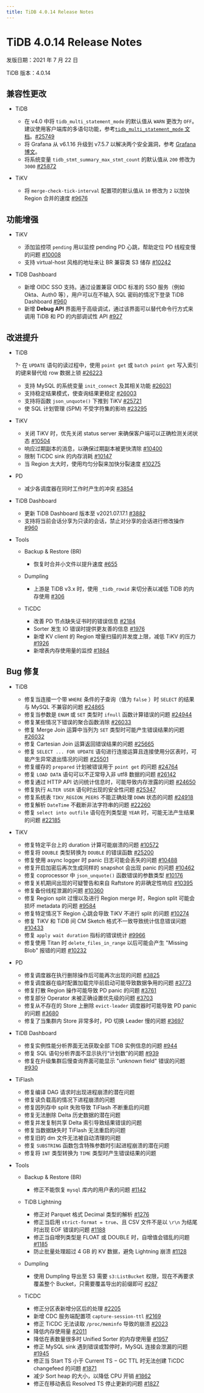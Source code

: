 ```yaml
---
title: TiDB 4.0.14 Release Notes
---
```


# TiDB 4.0.14 Release Notes

发版日期：2021 年 7 月 22 日

TiDB 版本：4.0.14

## 兼容性更改

+ TiDB

    - 在 v4.0 中将 `tidb_multi_statement_mode` 的默认值从 `WARN` 更改为 `OFF`。建议使用客户端库的多语句功能，参考[`tidb_multi_statement_mode` 文档](/system-variables.md#tidb_multi_statement_mode-从-v4011-引入)。[#25749](https://github.com/pingcap/tidb/pull/25749)
    - 将 Grafana 从 v6.1.16 升级到 v7.5.7 以解决两个安全漏洞，参考 [Grafana 博文](https://grafana.com/blog/2020/06/03/grafana-6.7.4-and-7.0.2-released-with-important-security-fix/)。
    - 将系统变量 `tidb_stmt_summary_max_stmt_count` 的默认值从 `200` 修改为 `3000` [#25872](https://github.com/pingcap/tidb/pull/25872)

+ TiKV

    - 将 `merge-check-tick-interval` 配置项的默认值从 `10` 修改为 `2` 以加快 Region 合并的速度 [#9676](https://github.com/tikv/tikv/pull/9676)

## 功能增强

+ TiKV

    - 添加监控项 `pending` 用以监控 pending PD 心跳，帮助定位 PD 线程变慢的问题 [#10008](https://github.com/tikv/tikv/pull/10008)
    - 支持 virtual-host 风格的地址来让 BR 兼容类 S3 储存 [#10242](https://github.com/tikv/tikv/pull/10242)

+ TiDB Dashboard

    - 新增 OIDC SSO 支持。通过设置兼容 OIDC 标准的 SSO 服务（例如 Okta、Auth0 等），用户可以在不输入 SQL 密码的情况下登录 TiDB Dashboard [#960](https://github.com/pingcap/tidb-dashboard/pull/960)
    - 新增 **Debug API** 界面用于高级调试，通过该界面可以替代命令行方式来调用 TiDB 和 PD 的内部调试性 API [#927](https://github.com/pingcap/tidb-dashboard/pull/927)

## 改进提升

+ TiDB

    ?- 在 `UPDATE` 语句的读过程中，使用 `point get` 或 `batch point get` 写入索引的键来替代给 row 数据上锁 [#26223](https://github.com/pingcap/tidb/pull/26223)
    - 支持 MySQL 的系统变量 `init_connect` 及其相关功能 [#26031](https://github.com/pingcap/tidb/pull/26031)
    - 支持稳定结果模式，使查询结果更稳定 [#26003](https://github.com/pingcap/tidb/pull/26003)
    - 支持将函数 `json_unquote()` 下推到 TiKV [#25721](https://github.com/pingcap/tidb/pull/25721)
    - 使 SQL 计划管理 (SPM) 不受字符集的影响 [#23295](https://github.com/pingcap/tidb/pull/23295)

+ TiKV

    - 关闭 TiKV 时，优先关闭 status server 来确保客户端可以正确检测关闭状态 [#10504](https://github.com/tikv/tikv/pull/10504)
    - 响应过期副本的消息，以确保过期副本被更快清除 [#10400](https://github.com/tikv/tikv/pull/10400)
    - 限制 TiCDC sink 的内存消耗 [#10147](https://github.com/tikv/tikv/pull/10147)
    - 当 Region 太大时，使用均匀分裂来加快分裂速度 [#10275](https://github.com/tikv/tikv/pull/10275)

+ PD

    - 减少各调度器在同时工作时产生的冲突 [#3854](https://github.com/tikv/pd/pull/3854)

+ TiDB Dashboard

    - 更新 TiDB Dashboard 版本至 v2021.07.17.1 [#3882](https://github.com/pingcap/pd/pull/3882)
    - 支持将当前会话分享为只读的会话，禁止对分享的会话进行修改操作 [#960](https://github.com/pingcap/tidb-dashboard/pull/960)

+ Tools

    + Backup & Restore (BR)

        - 恢复时合并小文件以提升速度 [#655](https://github.com/pingcap/br/pull/655)

    + Dumpling

        - 上游是 TiDB v3.x 时，使用 `_tidb_rowid` 来切分表以减低 TiDB 的内存使用 [#306](https://github.com/pingcap/dumpling/pull/306)

    + TiCDC

        - 改善 PD 节点缺失证书时的错误信息 [#2184](https://github.com/pingcap/ticdc/pull/2184)
        - Sorter 发生 IO 错误时提供更友善的信息 [#1976](https://github.com/pingcap/ticdc/pull/1976)
        - 新增 KV client 的 Region 增量扫描的并发度上限，减低 TiKV 的压力 [#1926](https://github.com/pingcap/ticdc/pull/1926)
        - 新增表内存使用量的监控 [#1884](https://github.com/pingcap/ticdc/pull/1884)

## Bug 修复

+ TiDB

    - 修复当连接一个带 `WHERE` 条件的子查询（值为 `false` ）时 `SELECT` 的结果与 MySQL 不兼容的问题 [#24865](https://github.com/pingcap/tidb/issues/24865)
    - 修复当参数是 `ENUM` 或 `SET` 类型时 `ifnull` 函数计算错误的问题 [#24944](https://github.com/pingcap/tidb/issues/24944)
    - 修复某些情况下错误的聚合函数消除 [#26033](https://github.com/pingcap/tidb/pull/26033)
    - 修复 Merge Join 运算中当列为 `SET` 类型时可能产生错误结果的问题 [#26032](https://github.com/pingcap/tidb/pull/26032)
    - 修复 Cartesian Join 运算返回错误结果的问题 [#25665](https://github.com/pingcap/tidb/pull/25665)
    - 修复 `SELECT ... FOR UPDATE` 语句进行连接运算且连接使用分区表时，可能产生异常退出情况的问题 [#25501](https://github.com/pingcap/tidb/pull/25501)
    - 修复缓存的 `prepared` 计划被错误用于 `point get` 的问题 [#24764](https://github.com/pingcap/tidb/pull/24764)
    - 修复 `LOAD DATA` 语句可以不正常导入非 utf8 数据的问题 [#26142](https://github.com/pingcap/tidb/pull/26142)
    - 修复通过 HTTP API 访问统计信息时，可能导致内存泄露的问题 [#24650](https://github.com/pingcap/tidb/pull/24650)
    - 修复执行 `ALTER USER` 语句时出现的安全性问题 [#25347](https://github.com/pingcap/tidb/pull/25347)
    - 修复系统表 `TIKV_REGION_PEERS` 不能正确处理 `DOWN` 状态的问题 [#24918](https://github.com/pingcap/tidb/pull/24918)
    - 修复解析 `DateTime` 不截断非法字符串的问题 [#22260](https://github.com/pingcap/tidb/pull/22260)
    - 修复 `select into outfile` 语句在列类型是 `YEAR` 时，可能无法产生结果的问题 [#22185](https://github.com/pingcap/tidb/pull/22185)

+ TiKV

    - 修复特定平台上的 duration 计算可能崩溃的问题 [#10572](https://github.com/tikv/tikv/pull/10572)
    - 修复将 `DOUBLE` 类型转换为 `DOUBLE` 的错误函数 [#25200](https://github.com/pingcap/tidb/issues/25200)
    - 修复使用 async logger 时 panic 日志可能会丢失的问题 [#10488](https://github.com/tikv/tikv/pull/10488)
    - 修复开启加密后再次生成同样的 snapshot 会出现 panic 的问题 [#10462](https://github.com/tikv/tikv/pull/10462)
    - 修复 coprocessor 中 `json_unquote()` 函数错误的参数类型 [#10176](https://github.com/tikv/tikv/issues/10176)
    - 修复关机期间出现的可疑警告和来自 Raftstore 的非确定性响应 [#10395](https://github.com/tikv/tikv/pull/10395)
    - 修复备份线程泄漏的问题 [#10360](https://github.com/tikv/tikv/pull/10360)
    - 修复 Region split 过慢以及进行 Region merge 时，Region split 可能会损坏 metadata 的问题 [#9584](https://github.com/tikv/tikv/pull/9584)
    - 修复特定情况下 Region 心跳会导致 TiKV 不进行 split 的问题 [#10274](https://github.com/tikv/tikv/pull/10274)
    - 修复 TiKV 和 TiDB 间 CM Sketch 格式不一致导致统计信息错误问题 [#10433](https://github.com/tikv/tikv/pull/10433)
    - 修复 `apply wait duration` 指标的错误统计 [#9966](https://github.com/tikv/tikv/pull/9966)
    - 修复使用 Titan 时 `delete_files_in_range` 以后可能会产生 "Missing Blob" 报错的问题 [#10232](https://github.com/tikv/tikv/pull/10232)

+ PD

    - 修复调度器在执行删除操作后可能再次出现的问题 [#3825](https://github.com/pingcap/pd/pull/3825)
    - 修复调度器在临时配置加载完毕前启动可能导致数据争用的问题 [#3773](https://github.com/pingcap/pd/pull/3773)
    - 修复打散 Region 操作可能导致 PD panic 的问题 [#3761](https://github.com/pingcap/pd/pull/3761)
    - 修复部分 Operator 未被正确设置优先级的问题 [#3703](https://github.com/pingcap/pd/pull/3703)
    - 修复从不存在的 Store 上删除 `evict-leader` 调度器时可能导致 PD panic 的问题 [#3680](https://github.com/pingcap/pd/pull/3680)
    - 修复了当集群内 Store 非常多时，PD 切换 Leader 慢的问题 [#3697](https://github.com/tikv/pd/issues/3697)

+ TiDB Dashboard

    - 修复实例性能分析界面无法获取全部 TiDB 实例信息的问题 [#944](https://github.com/pingcap/tidb-dashboard/pull/944)
    - 修复 SQL 语句分析界面不显示执行“计划数”的问题 [#939](https://github.com/pingcap/tidb-dashboard/pull/939)
    - 修复在升级集群后慢查询界面可能显示 "unknown field" 错误的问题 [#930](https://github.com/pingcap/tidb-dashboard/pull/930)

+ TiFlash

    - 修复编译 DAG 请求时出现进程崩溃的潜在问题
    - 修复读负载高的情况下进程崩溃的问题
    - 修复因列存中 split 失败导致 TiFlash 不断重启的问题
    - 修复无法删除 Delta 历史数据的潜在问题
    - 修复并发复制共享 Delta 索引导致结果错误的问题
    - 修复当数据缺失时 TiFlash 无法重启的问题
    - 修复旧的 dm 文件无法被自动清理的问题
    - 修复 `SUBSTRING` 函数包含特殊参数时引起进程崩溃的潜在问题
    - 修复将 `INT` 类型转换为 `TIME` 类型时产生错误结果的问题

+ Tools

    + Backup & Restore (BR)

        - 修正不能恢复 `mysql` 库内的用户表的问题 [#1142](https://github.com/pingcap/br/pull/1142)

    + TiDB Lightning

        - 修正对 Parquet 格式 Decimal 类型的解析 [#1276](https://github.com/pingcap/br/pull/1276)
        - 修正当启用 `strict-format = true`、且 CSV 文件不是以 `\r\n` 为结尾时出现 EOF 错误的问题 [#1188](https://github.com/pingcap/br/pull/1188)
        - 修正当自增列类型是 FLOAT 或 DOUBLE 时，自增值会错乱的问题 [#1185](https://github.com/pingcap/br/pull/1185)
        - 防止批量处理超过 4 GB 的 KV 数据，避免 Lightning 崩溃 [#1128](https://github.com/pingcap/br/pull/1128)

    + Dumpling

        - 使用 Dumpling 导出至 S3 需要 `s3:ListBucket` 权限，现在不再要求覆盖整个 Bucket，只需要覆盖导出的前缀即可 [#287](https://github.com/pingcap/dumpling/pull/287)

    + TiCDC

        - 修正分区表新增分区后的处理 [#2205](https://github.com/pingcap/ticdc/pull/2205)
        - 新增 CDC 服务端配置项 `capture-session-ttl` [#2169](https://github.com/pingcap/ticdc/pull/2169)
        - 修正 TiCDC 无法读取 `/proc/meminfo` 导致的崩溃 [#2023](https://github.com/pingcap/ticdc/pull/2023)
        - 降低内存使用量 [#2011](https://github.com/pingcap/ticdc/pull/2011)
        - 降低在表数量很多时 Unified Sorter 的内存使用量 [#1957](https://github.com/pingcap/ticdc/pull/1957)
        - 修正 MySQL sink 遇到错误或暂停时，MySQL 连接会泄漏的问题 [#1945](https://github.com/pingcap/ticdc/pull/1945)
        - 修正当 Start TS 小于 Current TS − GC TTL 时无法创建 TiCDC changefeed 的问题 [#1871](https://github.com/pingcap/ticdc/pull/1871)
        - 减少 Sort heap 的大小，以降低 CPU 开销 [#1862](https://github.com/pingcap/ticdc/pull/1862)
        - 修正在移动表后 Resolved TS 停止更新的问题 [#1827](https://github.com/pingcap/ticdc/pull/1827)
